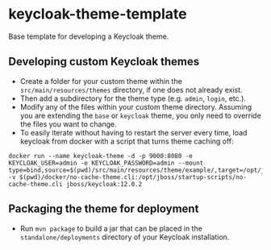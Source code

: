 # keycloak-theme-template

Base template for developing a Keycloak theme.

## Developing custom Keycloak themes

  * Create a folder for your custom theme within the ``src/main/resources/themes`` directory, if one does not already exist. 
  * Then add a subdirectory for the theme type (e.g. ``admin``, ``login``, etc.).
  * Modify any of the files within your custom theme directory. Assuming you are extending the ``base`` or ``keycloak`` theme, you only need to override the files you want to change.
  * To easily iterate without having to restart the server every time, load keycloak from docker with a script that turns theme caching off:
  ```
  docker run --name keycloak-theme -d -p 9000:8080 -e KEYCLOAK_USER=admin -e KEYCLOAK_PASSWORD=admin --mount type=bind,source=$(pwd)/src/main/resources/theme/example/,target=/opt/jboss/keycloak/themes/example -v $(pwd)/docker/no-cache-theme.cli:/opt/jboss/startup-scripts/no-cache-theme.cli jboss/keycloak:12.0.2
  ```

## Packaging the theme for deployment

  * Run `mvn package` to build a jar that can be placed in the `standalone/deployments` directory of your Keycloak installation.
